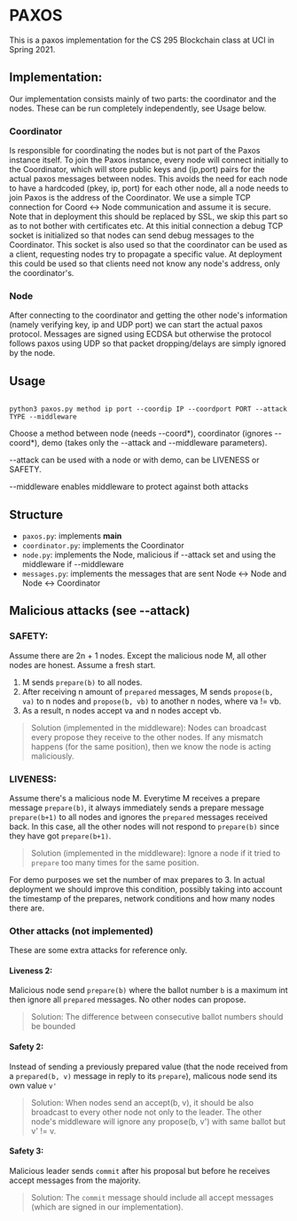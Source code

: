 # PAXOS

This is a paxos implementation for the CS 295 Blockchain class at UCI in Spring 2021.

## Implementation:

Our implementation consists mainly of two parts: the coordinator and the nodes. These can be run completely independently, see Usage below.

### Coordinator

Is responsible for coordinating the nodes but is not part of the Paxos instance itself. To join the Paxos instance, every node will connect initially to the Coordinator, which will store public keys and (ip,port) pairs for the actual paxos messages between nodes. This avoids the need for each node to have a hardcoded (pkey, ip, port) for each other node, all a node needs to join Paxos is the address of the Coordinator. We use a simple TCP connection for Coord <-> Node communication and assume it is secure. Note that in deployment this should be replaced by SSL, we skip this part so as to not bother with certificates etc. At this initial connection a debug TCP socket is initialized so that nodes can send debug messages to the Coordinator. This socket is also used so that the coordinator can be used as a client, requesting nodes try to propagate a specific value. At deployment this could be used so that clients need not know any node's address, only the coordinator's.

### Node

After connecting to the coordinator and getting the other node's information (namely verifying key, ip and UDP port) we can start the actual paxos protocol. Messages are signed using ECDSA but otherwise the protocol follows paxos using UDP so that packet dropping/delays are simply ignored by the node.

## Usage
```

python3 paxos.py method ip port --coordip IP --coordport PORT --attack TYPE --middleware

```

Choose a method between node (needs --coord*), coordinator (ignores --coord*), demo (takes only the --attack and --middleware parameters).

--attack can be used with a node or with demo, can be LIVENESS or SAFETY.

--middleware enables middleware to protect against both attacks


## Structure


* `paxos.py`: implements __main__
* `coordinator.py`: implements the Coordinator
* `node.py`: implements the Node, malicious if --attack set and using the middleware if --middleware
* `messages.py`: implements the messages that are sent Node <-> Node and Node <-> Coordinator


## Malicious attacks (see --attack)

### SAFETY:

Assume there are 2n + 1 nodes. Except the malicious node M, all other nodes are honest. Assume a fresh start.

  1. M sends `prepare(b)` to all nodes.
  2. After receiving n amount of `prepared` messages, M sends `propose(b, va)` to n nodes and `propose(b, vb)` to another n nodes, where va != vb.
  3. As a result, n nodes accept va and n nodes accept vb.

> Solution (implemented in the middleware):
> Nodes can broadcast every propose they receive to the other nodes. If any mismatch happens (for the same position), then we know the node is acting maliciously.

### LIVENESS:

Assume there's a malicious node M. Everytime M receives a prepare message `prepare(b)`, it always immediately sends a prepare message `prepare(b+1)` to all nodes and ignores the `prepared` messages received back. In this case, all the other nodes will not respond to `prepare(b)` since they have got `prepare(b+1)`.

> Solution (implemented in the middleware):
> Ignore a node if it tried to `prepare` too many times for the same position.

For demo purposes we set the number of max prepares to 3. In actual deployment we should improve this condition, possibly taking into account the timestamp of the prepares, network conditions and how many nodes there are.

### Other attacks (not implemented)

These are some extra attacks for reference only.

#### Liveness 2:

Malicious node send `prepare(b)` where the ballot number `b` is a maximum int then ignore all `prepared` messages. No other nodes can propose.

> Solution:
> The difference between consecutive ballot numbers should be bounded

#### Safety 2:

Instead of sending a previously prepared value (that the node received from a `prepared(b, v)` message in reply to its `prepare`), malicous node send its own value `v'`

> Solution:
> When nodes send an accept(b, v), it should be also broadcast to every other node not only to the leader. The other node's middleware will ignore any propose(b, v') with same ballot but v' != v.


#### Safety 3:

Malicious leader sends `commit` after his proposal but before he receives accept messages from the majority.

> Solution:
> The `commit` message should include all accept messages (which are signed in our implementation).


